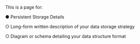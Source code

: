 This is a page for:

● Persistent Storage Details

○ Long-form written description of your data storage strategy

○ Diagram or schema detailing your data structure format